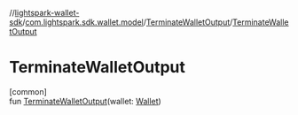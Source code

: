 //[lightspark-wallet-sdk](../../../index.md)/[com.lightspark.sdk.wallet.model](../index.md)/[TerminateWalletOutput](index.md)/[TerminateWalletOutput](-terminate-wallet-output.md)

# TerminateWalletOutput

[common]\
fun [TerminateWalletOutput](-terminate-wallet-output.md)(wallet: [Wallet](../-wallet/index.md))
